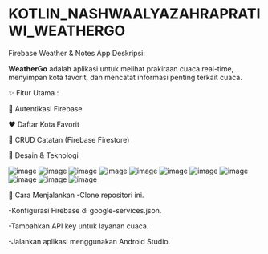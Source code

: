# KOTLIN_NASHWAALYAZAHRAPRATIWI_WEATHERGO


Firebase Weather & Notes App
Deskripsi:

**WeatherGo** adalah aplikasi untuk melihat prakiraan cuaca real-time, menyimpan kota favorit, dan mencatat informasi penting terkait cuaca.

✨ Fitur Utama :

🔐 Autentikasi Firebase

❤️ Daftar Kota Favorit

📝 CRUD Catatan (Firebase Firestore)

📱 Desain & Teknologi


![image](https://github.com/user-attachments/assets/75f2bd83-c298-4f0a-a087-22e6e9443ba7)
![image](https://github.com/user-attachments/assets/cfafeb5a-6ad4-445a-90a5-8fdaaa04654b)
![image](https://github.com/user-attachments/assets/a29a25b6-3744-4eed-9662-90b326bd1640)
![image](https://github.com/user-attachments/assets/20b61063-ed2c-4914-b2a2-9684c8634959)
![image](https://github.com/user-attachments/assets/f7b6acdd-135e-4f24-bd7a-a1a3608b0a16)
![image](https://github.com/user-attachments/assets/939551d9-730e-41c3-b1a5-454e3fab95c5)
![image](https://github.com/user-attachments/assets/4feca680-16cd-4cfb-a6a8-eb80d259e341)
![image](https://github.com/user-attachments/assets/836ce96b-db1f-44dc-82eb-017641dcf009)
![image](https://github.com/user-attachments/assets/0a1c0492-55d4-4625-a3e5-3377da2a3495)
![image](https://github.com/user-attachments/assets/955cc795-27fa-4cc9-8855-8530b6aebe1b)
![image](https://github.com/user-attachments/assets/a6a0d8d0-5dfb-4aed-ad07-1adda3bac5b7)


🚀 Cara Menjalankan
-Clone repositori ini.

-Konfigurasi Firebase di google-services.json.

-Tambahkan API key untuk layanan cuaca.

-Jalankan aplikasi menggunakan Android Studio.

